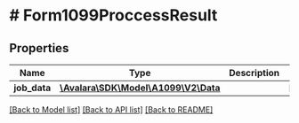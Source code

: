 # # Form1099ProccessResult

## Properties

Name | Type | Description | Notes
------------ | ------------- | ------------- | -------------
**job_data** | [**\Avalara\SDK\Model\A1099\V2\Data**](Data.md) |  | [optional]

[[Back to Model list]](../../../README.md#models) [[Back to API list]](../../../README.md#endpoints) [[Back to README]](../../../README.md)
